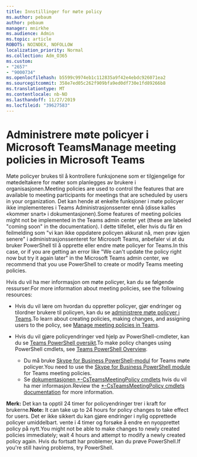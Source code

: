 ```yaml
---
title: Innstillinger for møte policy
ms.author: pebaum
author: pebaum
manager: mnirkhe
ms.audience: Admin
ms.topic: article
ROBOTS: NOINDEX, NOFOLLOW
localization_priority: Normal
ms.collection: Adm_O365
ms.custom:
- "2657"
- "9000734"
ms.openlocfilehash: b5599c9974eb1c112835a9f42e4ebdc926071ea2
ms.sourcegitcommit: 358e7ed05c262f909bfa9ed0df730e1fd89266b8
ms.translationtype: MT
ms.contentlocale: nb-NO
ms.lasthandoff: 11/27/2019
ms.locfileid: "39627583"
---
```

# <a name="manage-meeting-policies-in-microsoft-teams"></a><span data-ttu-id="4a350-102">Administrere møte policyer i Microsoft Teams</span><span class="sxs-lookup"><span data-stu-id="4a350-102">Manage meeting policies in Microsoft Teams</span></span>

<span data-ttu-id="4a350-103">Møte policyer brukes til å kontrollere funksjonene som er tilgjengelige for møtedeltakere for møter som planlegges av brukere i organisasjonen.</span><span class="sxs-lookup"><span data-stu-id="4a350-103">Meeting policies are used to control the features that are available to meeting participants for meetings that are scheduled by users in your organization.</span></span> <span data-ttu-id="4a350-104">Det kan hende at enkelte funksjoner i møte policyer ikke implementeres i Teams Administrasjonssenter ennå (disse kalles «kommer snart» i dokumentasjonen).</span><span class="sxs-lookup"><span data-stu-id="4a350-104">Some features of meeting policies might not be implemented in the Teams admin center yet (these are labeled "coming soon" in the documentation).</span></span> <span data-ttu-id="4a350-105">I dette tilfellet, eller hvis du får en feilmelding som "vi kan ikke oppdatere policyen akkurat nå, men prøv igjen senere" i administrasjonssenteret for Microsoft Teams, anbefaler vi at du bruker PowerShell til å opprette eller endre møte policyer for Teams.</span><span class="sxs-lookup"><span data-stu-id="4a350-105">In this case, or if you are getting an error like "We can't update the policy right now but try it again later" in the Microsoft Teams admin center, we recommend that you use PowerShell to create or modify Teams meeting policies.</span></span> 

<span data-ttu-id="4a350-106">Hvis du vil ha mer informasjon om møte policyer, kan du se følgende ressurser:</span><span class="sxs-lookup"><span data-stu-id="4a350-106">For more information about meeting policies, see the following resources:</span></span>

- <span data-ttu-id="4a350-107">Hvis du vil lære om hvordan du oppretter policyer, gjør endringer og tilordner brukere til policyen, kan du se [administrere møte policyer i Teams](https://docs.microsoft.com/microsoftteams/meeting-policies-in-teams).</span><span class="sxs-lookup"><span data-stu-id="4a350-107">To learn about creating policies, making changes, and assigning users to the policy, see [Manage meeting policies in Teams](https://docs.microsoft.com/microsoftteams/meeting-policies-in-teams).</span></span>

- <span data-ttu-id="4a350-108">Hvis du vil gjøre policyendringer ved hjelp av PowerShell-cmdleter, kan du se [Teams PowerShell oversikt](https://docs.microsoft.com/microsoftteams/teams-powershell-overview).</span><span class="sxs-lookup"><span data-stu-id="4a350-108">To make policy changes using PowerShell cmdlets, see [Teams PowerShell Overview](https://docs.microsoft.com/microsoftteams/teams-powershell-overview).</span></span> 
    - <span data-ttu-id="4a350-109">Du må bruke [Skype for Business PowerShell-modul](https://www.microsoft.com/download/details.aspx?id=39366) for Teams møte policyer.</span><span class="sxs-lookup"><span data-stu-id="4a350-109">You need to use the [Skype for Business PowerShell module](https://www.microsoft.com/download/details.aspx?id=39366) for Teams meeting policies.</span></span> 
    - <span data-ttu-id="4a350-110">Se [dokumentasjonen \*-CsTeamsMeetingPolicy cmdlets](https://docs.microsoft.com/search/?search=CsTeamsMeetingPolicy&view=skype-ps) hvis du vil ha mer informasjon.</span><span class="sxs-lookup"><span data-stu-id="4a350-110">Review the [\*-CsTeamsMeetingPolicy cmdlets documentation](https://docs.microsoft.com/search/?search=CsTeamsMeetingPolicy&view=skype-ps) for more information.</span></span>

<span data-ttu-id="4a350-111">**Merk:** Det kan ta opptil 24 timer for policyendringer trer i kraft for brukerne.</span><span class="sxs-lookup"><span data-stu-id="4a350-111">**Note:** It can take up to 24 hours for policy changes to take effect for users.</span></span> <span data-ttu-id="4a350-112">Det er ikke sikkert du kan gjøre endringer i nylig opprettede policyer umiddelbart. vente i 4 timer og forsøke å endre en nyopprettet policy på nytt.</span><span class="sxs-lookup"><span data-stu-id="4a350-112">You might not be able to make changes to newly created policies immediately; wait 4 hours and attempt to modify a newly created policy again.</span></span> <span data-ttu-id="4a350-113">Hvis du fortsatt har problemer, kan du prøve PowerShell.</span><span class="sxs-lookup"><span data-stu-id="4a350-113">If you're still having problems, try PowerShell.</span></span>  
